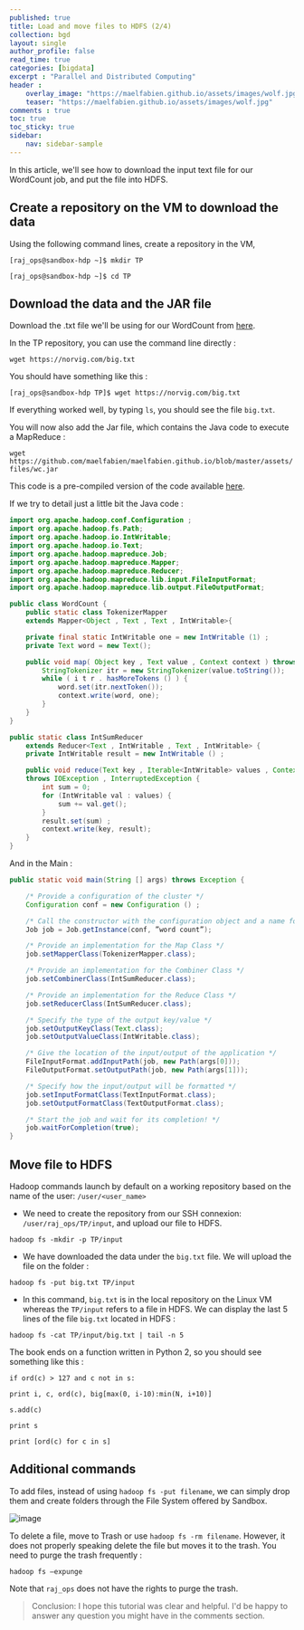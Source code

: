 ```yaml
---
published: true
title: Load and move files to HDFS (2/4)
collection: bgd
layout: single
author_profile: false
read_time: true
categories: [bigdata]
excerpt : "Parallel and Distributed Computing"
header :
    overlay_image: "https://maelfabien.github.io/assets/images/wolf.jpg"
    teaser: "https://maelfabien.github.io/assets/images/wolf.jpg"
comments : true
toc: true
toc_sticky: true
sidebar:
    nav: sidebar-sample
---
```

In this article, we'll see how to download the input text file for our WordCount job, and put the file into HDFS. 

## Create a repository on the VM to download the data

Using the following command lines, create a repository in the VM, 

`[raj_ops@sandbox-hdp ~]$ mkdir TP`

`[raj_ops@sandbox-hdp ~]$ cd TP`

## Download the data and the JAR file

Download the .txt file we'll be using for our WordCount from [here](https://norvig.com/big.txt).

In the TP repository, you can use the command line directly :

`wget https://norvig.com/big.txt`

You should have something like this :

`[raj_ops@sandbox-hdp TP]$ wget https://norvig.com/big.txt`

If everything worked well, by typing `ls`, you should see the file `big.txt`.

You will now also add the Jar file, which contains the Java code to execute a MapReduce :

`wget https://github.com/maelfabien/maelfabien.github.io/blob/master/assets/files/wc.jar`

This code is a pre-compiled version of the code available [here](https://hadoop.apache.org/docs/r2.8.0/hadoop-mapreduce-client/hadoop-mapreduce-client-core/MapReduceTutorial.html#Example:_WordCount_v1.0).

If we try to detail just a little bit the Java code :

```java
import org.apache.hadoop.conf.Configuration ;
import org.apache.hadoop.fs.Path;
import org.apache.hadoop.io.IntWritable;
import org.apache.hadoop.io.Text;
import org.apache.hadoop.mapreduce.Job;
import org.apache.hadoop.mapreduce.Mapper;
import org.apache.hadoop.mapreduce.Reducer;
import org.apache.hadoop.mapreduce.lib.input.FileInputFormat; 
import org.apache.hadoop.mapreduce.lib.output.FileOutputFormat;

public class WordCount {
    public static class TokenizerMapper
    extends Mapper<Object , Text , Text , IntWritable>{

    private final static IntWritable one = new IntWritable (1) ;
    private Text word = new Text();

    public void map( Object key , Text value , Context context ) throws IOException , InterruptedException {
        StringTokenizer itr = new StringTokenizer(value.toString()); 
        while ( i t r . hasMoreTokens () ) {
            word.set(itr.nextToken());
            context.write(word, one);
        } 
    }
}

public static class IntSumReducer
    extends Reducer<Text , IntWritable , Text , IntWritable> {
    private IntWritable result = new IntWritable () ;

    public void reduce(Text key , Iterable<IntWritable> values , Context context) 
    throws IOException , InterruptedException {
        int sum = 0;
        for (IntWritable val : values) {
            sum += val.get();
        }
        result.set(sum) ;
        context.write(key, result);
    } 
}
```

And in the Main : 

```java
public static void main(String [] args) throws Exception {

    /* Provide a configuration of the cluster */
    Configuration conf = new Configuration () ;

    /* Call the constructor with the configuration object and a name for the job */
    Job job = Job.getInstance(conf, ”word count”);

    /* Provide an implementation for the Map Class */
    job.setMapperClass(TokenizerMapper.class);

    /* Provide an implementation for the Combiner Class */
    job.setCombinerClass(IntSumReducer.class);

    /* Provide an implementation for the Reduce Class */
    job.setReducerClass(IntSumReducer.class);

    /* Specify the type of the output key/value */
    job.setOutputKeyClass(Text.class);
    job.setOutputValueClass(IntWritable.class);

    /* Give the location of the input/output of the application */
    FileInputFormat.addInputPath(job, new Path(args[0]));
    FileOutputFormat.setOutputPath(job, new Path(args[1]));

    /* Specify how the input/output will be formatted */
    job.setInputFormatClass(TextInputFormat.class);
    job.setOutputFormatClass(TextOutputFormat.class);

    /* Start the job and wait for its completion! */
    job.waitForCompletion(true);
}
```

## Move file to HDFS

Hadoop commands launch by default on a working repository based on the name of the user: `/user/<user_name>` 

- We need to create the repository from our SSH connexion: `/user/raj_ops/TP/input`, and upload our file to HDFS.

`hadoop fs -mkdir -p TP/input`

- We have downloaded the data under the `big.txt` file. We will upload the file on the folder :

`hadoop fs -put big.txt TP/input`

- In this command, `big.txt` is in the local repository on the Linux VM whereas the `TP/input` refers to a file in HDFS. We can display the last 5 lines of the file `big.txt` located in HDFS :

`hadoop fs -cat TP/input/big.txt | tail -n 5`

The book ends on a function written in Python 2, so you should see something like this :

`if ord(c) > 127 and c not in s:`

`print i, c, ord(c), big[max(0, i-10):min(N, i+10)]`

`s.add(c)`

`print s`

`print [ord(c) for c in s]`

## Additional commands

To add files, instead of using `hadoop fs -put filename`, we can simply drop them and create folders through the File System offered by Sandbox. 

![image](https://maelfabien.github.io/assets/images/Hadoop/38.jpg)

To delete a file, move to Trash or use `hadoop fs -rm filename`. However, it does not properly speaking delete the file but moves it to the trash. You need to purge the trash frequently :

`hadoop fs –expunge`

Note that `raj_ops` does not have the rights to purge the trash.

> Conclusion: I hope this tutorial was clear and helpful. I'd be happy to answer any question you might have in the comments section.